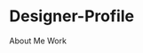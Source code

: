 # Designer-Profile
About Me
<a img="https://github.com/ronaldwright71/Designer-Profile/blob/main/1604064505389.jpg">
Work</a>
